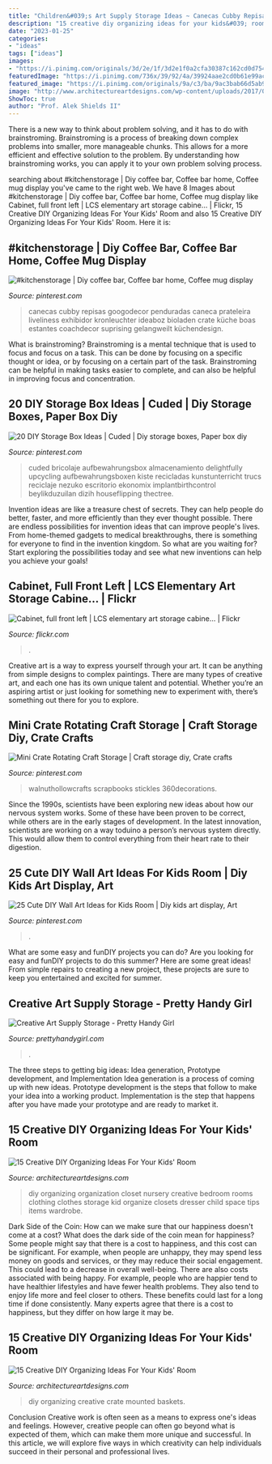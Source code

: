 ```yaml
---
title: "Children&#039;s Art Supply Storage Ideas ~ Canecas Cubby Repisas Googodecor Penduradas Caneca Prateleira Liveliness Exhibidor Kronleuchter Ideaboz Bioladen Crate Küche Boas Estantes Coachdecor Suprising Gelangweilt Küchendesign"
description: "15 creative diy organizing ideas for your kids&#039; room"
date: "2023-01-25"
categories:
- "ideas"
tags: ["ideas"]
images:
- "https://i.pinimg.com/originals/3d/2e/1f/3d2e1f0a2cfa30387c162cd0d754c792.jpg"
featuredImage: "https://i.pinimg.com/736x/39/92/4a/39924aae2cd0b61e99ac8b9492552058.jpg"
featured_image: "https://i.pinimg.com/originals/9a/c3/ba/9ac3bab66d5ab9c30cb861040e61a1da.jpg"
image: "http://www.architectureartdesigns.com/wp-content/uploads/2017/02/15-Creative-DIY-Organizing-Ideas-For-Your-Kids-Room-3.jpg"
ShowToc: true
author: "Prof. Alek Shields II"
---
```



There is a new way to think about problem solving, and it has to do with brainstroming. Brainstroming is a process of breaking down complex problems into smaller, more manageable chunks. This allows for a more efficient and effective solution to the problem. By understanding how brainstroming works, you can apply it to your own problem solving process.

	

		
searching about #kitchenstorage | Diy coffee bar, Coffee bar home, Coffee mug display you've came to the right web. We have 8 Images about #kitchenstorage | Diy coffee bar, Coffee bar home, Coffee mug display like Cabinet, full front left | LCS elementary art storage cabine… | Flickr, 15 Creative DIY Organizing Ideas For Your Kids&#039; Room and also 15 Creative DIY Organizing Ideas For Your Kids&#039; Room. Here it is:
		
    
## #kitchenstorage | Diy Coffee Bar, Coffee Bar Home, Coffee Mug Display

<img loading=lazy src="https://i.pinimg.com/originals/9a/c3/ba/9ac3bab66d5ab9c30cb861040e61a1da.jpg" onerror="this.onerror=null;this.src='https://tse4.mm.bing.net/th?id=OIP.zpTWHJCqzJWbJzWSkb31JAHaJ4&amp;pid=15.1';" alt="#kitchenstorage | Diy coffee bar, Coffee bar home, Coffee mug display">

_Source: pinterest.com_

>canecas cubby repisas googodecor penduradas caneca prateleira liveliness exhibidor kronleuchter ideaboz bioladen crate küche boas estantes coachdecor suprising gelangweilt küchendesign. 

	

What is brainstroming? Brainstroming is a mental technique that is used to focus and focus on a task. This can be done by focusing on a specific thought or idea, or by focusing on a certain part of the task. Brainstroming can be helpful in making tasks easier to complete, and can also be helpful in improving focus and concentration.

    
## 20 DIY Storage Box Ideas | Cuded | Diy Storage Boxes, Paper Box Diy

<img loading=lazy src="https://i.pinimg.com/736x/79/2f/bb/792fbb8a3b7eea968b3c940fd7fefd26.jpg" onerror="this.onerror=null;this.src='https://tse1.mm.bing.net/th?id=OIP.dA71ktSKHkCQfgQzG_bcIwHaOo&amp;pid=15.1';" alt="20 DIY Storage Box Ideas | Cuded | Diy storage boxes, Paper box diy">

_Source: pinterest.com_

>cuded bricolaje aufbewahrungsbox almacenamiento delightfully upcycling aufbewahrungsboxen kiste recicladas kunstunterricht trucs reciclaje nezuko escritorio ekonomix implantbirthcontrol beylikduzuilan dizih houseflipping thectree. 

	

Invention ideas are like a treasure chest of secrets. They can help people do better, faster, and more efficiently than they ever thought possible. There are endless possibilities for invention ideas that can improve people's lives. From home-themed gadgets to medical breakthroughs, there is something for everyone to find in the invention kingdom. So what are you waiting for? Start exploring the possibilities today and see what new inventions can help you achieve your goals!

    
## Cabinet, Full Front Left | LCS Elementary Art Storage Cabine… | Flickr

<img loading=lazy src="https://c1.staticflickr.com/5/4154/5015247943_8bbf42588a_b.jpg" onerror="this.onerror=null;this.src='https://tse1.mm.bing.net/th?id=OIP.iM9Ov6ukmlGz4Q4JwFB2-wHaLH&amp;pid=15.1';" alt="Cabinet, full front left | LCS elementary art storage cabine… | Flickr">

_Source: flickr.com_

>. 

	

Creative art is a way to express yourself through your art. It can be anything from simple designs to complex paintings. There are many types of creative art, and each one has its own unique talent and potential. Whether you’re an aspiring artist or just looking for something new to experiment with, there’s something out there for you to explore.

    
## Mini Crate Rotating Craft Storage | Craft Storage Diy, Crate Crafts

<img loading=lazy src="https://i.pinimg.com/736x/39/92/4a/39924aae2cd0b61e99ac8b9492552058.jpg" onerror="this.onerror=null;this.src='https://tse2.mm.bing.net/th?id=OIP.zFyBnIjcGLySXv-kf6hZtwHaLH&amp;pid=15.1';" alt="Mini Crate Rotating Craft Storage | Craft storage diy, Crate crafts">

_Source: pinterest.com_

>walnuthollowcrafts scrapbooks stickles 360decorations. 

	

Since the 1990s, scientists have been exploring new ideas about how our nervous system works. Some of these have been proven to be correct, while others are in the early stages of development. In the latest innovation, scientists are working on a way toduino a person’s nervous system directly. This would allow them to control everything from their heart rate to their digestion.

    
## 25 Cute DIY Wall Art Ideas For Kids Room | Diy Kids Art Display, Art

<img loading=lazy src="https://i.pinimg.com/originals/3d/2e/1f/3d2e1f0a2cfa30387c162cd0d754c792.jpg" onerror="this.onerror=null;this.src='https://tse1.mm.bing.net/th?id=OIP.NbqqYY5juM_2PfJNFcknHwHaJ4&amp;pid=15.1';" alt="25 Cute DIY Wall Art Ideas for Kids Room | Diy kids art display, Art">

_Source: pinterest.com_

>. 

	

What are some easy and funDIY projects you can do?
Are you looking for easy and funDIY projects to do this summer? Here are some great ideas! From simple repairs to creating a new project, these projects are sure to keep you entertained and excited for summer.

    
## Creative Art Supply Storage - Pretty Handy Girl

<img loading=lazy src="https://prettyhandygirl.com/wp-content/uploads/2012/05/plastic_cup_pen_storage1.jpg" onerror="this.onerror=null;this.src='https://tse1.mm.bing.net/th?id=OIP.azJrd1Cgbmbs9NTGAD1nwgAAAA&amp;pid=15.1';" alt="Creative Art Supply Storage - Pretty Handy Girl">

_Source: prettyhandygirl.com_

>. 

	

The three steps to getting big ideas: Idea generation, Prototype development, and Implementation
Idea generation is a process of coming up with new ideas. Prototype development is the steps that follow to make your idea into a working product. Implementation is the step that happens after you have made your prototype and are ready to market it.

    
## 15 Creative DIY Organizing Ideas For Your Kids&#039; Room

<img loading=lazy src="http://www.architectureartdesigns.com/wp-content/uploads/2017/02/15-Creative-DIY-Organizing-Ideas-For-Your-Kids-Room-3.jpg" onerror="this.onerror=null;this.src='https://tse2.mm.bing.net/th?id=OIP.py11Hgckhd0gIe7LJZom1wHaJ3&amp;pid=15.1';" alt="15 Creative DIY Organizing Ideas For Your Kids&#039; Room">

_Source: architectureartdesigns.com_

>diy organizing organization closet nursery creative bedroom rooms clothing clothes storage kid organize closets dresser child space tips items wardrobe. 

	

Dark Side of the Coin: How can we make sure that our happiness doesn't come at a cost?
What does the dark side of the coin mean for happiness?
Some people might say that there is a cost to happiness, and this cost can be significant. For example, when people are unhappy, they may spend less money on goods and services, or they may reduce their social engagement. This could lead to a decrease in overall well-being.
There are also costs associated with being happy. For example, people who are happier tend to have healthier lifestyles and have fewer health problems. They also tend to enjoy life more and feel closer to others. These benefits could last for a long time if done consistently.
Many experts agree that there is a cost to happiness, but they differ on how large it may be.

    
## 15 Creative DIY Organizing Ideas For Your Kids&#039; Room

<img loading=lazy src="https://www.architectureartdesigns.com/wp-content/uploads/2017/02/15-Creative-DIY-Organizing-Ideas-For-Your-Kids-Room-6.jpg" onerror="this.onerror=null;this.src='https://tse1.mm.bing.net/th?id=OIP.eMnb_bBas-WZ7UySKgWIogHaJ3&amp;pid=15.1';" alt="15 Creative DIY Organizing Ideas For Your Kids&#039; Room">

_Source: architectureartdesigns.com_

>diy organizing creative crate mounted baskets. 

	

Conclusion
Creative work is often seen as a means to express one's ideas and feelings. However, creative people can often go beyond what is expected of them, which can make them more unique and successful. In this article, we will explore five ways in which creativity can help individuals succeed in their personal and professional lives.

